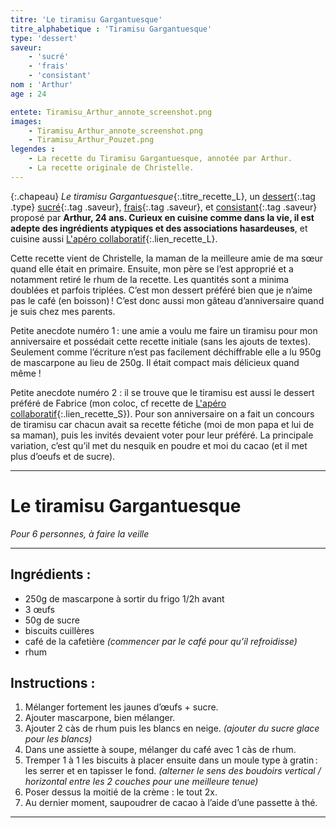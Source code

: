 ```yaml
---
titre: 'Le tiramisu Gargantuesque'
titre_alphabetique : 'Tiramisu Gargantuesque'
type: 'dessert'
saveur: 
    - 'sucré'
    - 'frais'
    - 'consistant'
nom : 'Arthur'
age : 24

entete: Tiramisu_Arthur_annote_screenshot.png
images:
    - Tiramisu_Arthur_annote_screenshot.png
    - Tiramisu_Arthur_Pouzet.png
legendes :
    - La recette du Tiramisu Gargantuesque, annotée par Arthur.
    - La recette originale de Christelle.
---
```

{:.chapeau}
*Le tiramisu Gargantuesque*{:.titre_recette_L}, un [dessert](/dessert){:.tag .type} [sucré](/sucre){:.tag .saveur}, [frais](/frais){:.tag .saveur}, et [consistant](/consistant){:.tag .saveur} proposé par **Arthur, 24 ans. Curieux  en cuisine comme dans la vie, il est  adepte des ingrédients atypiques et  des associations hasardeuses**, et cuisine aussi [L'apéro collaboratif](recettes/Arthur_Pouzet/apero_collaboratif.html){:.lien_recette_L}.

Cette recette vient de Christelle, la maman de la meilleure amie de ma sœur quand elle était en primaire. Ensuite, mon père se l’est approprié et a notamment retiré le rhum de la recette. Les quantités sont a minima doublées et parfois triplées. C’est mon dessert préféré bien que je n’aime pas le café (en boisson) ! C’est donc aussi mon gâteau d’anniversaire quand je suis chez mes parents. 

Petite anecdote numéro 1 : une amie a voulu me faire un tiramisu pour mon anniversaire et possédait cette recette initiale (sans les ajouts de textes). Seulement comme l’écriture n’est pas facilement déchiffrable elle a lu 950g de mascarpone au lieu de 250g. Il était compact mais délicieux quand même !

Petite anecdote numéro 2 : il se trouve que le tiramisu est aussi le dessert préféré de Fabrice (mon coloc, cf recette de [L'apéro collaboratif](l-apero_collaboratif){:.lien_recette_S}). Pour son anniversaire on a fait un concours de tiramisu car chacun avait sa recette fétiche (moi de mon papa et lui de sa maman), puis les invités devaient voter pour leur préféré. La principale variation, c’est qu’il met du nesquik en poudre et moi du cacao (et il met plus d’oeufs et de sucre).

- - -
# Le tiramisu Gargantuesque
*Pour 6 personnes, à faire la veille*
- - - 

## Ingrédients : 
- 250g de mascarpone à sortir du frigo 1/2h avant 
- 3 œufs
- 50g de sucre
- biscuits cuillères
- café de la cafetière *(commencer par le café pour qu’il refroidisse)* 
- rhum

## Instructions : 
1. Mélanger fortement les jaunes d’œufs + sucre.
2. Ajouter mascarpone, bien mélanger. 
3. Ajouter 2 càs de rhum puis les blancs en neige. *(ajouter du sucre glace pour les blancs)*
4. Dans une assiette à soupe, mélanger du café avec 1 càs de rhum.
5. Tremper 1 à 1 les biscuits à placer ensuite dans un moule type à gratin : les serrer et en tapisser le fond. *(alterner le sens des boudoirs vertical / horizontal entre les 2 couches pour une meilleure tenue)*
6. Poser dessus la moitié de la crème : le tout 2x. 
7. Au dernier moment, saupoudrer de cacao à l’aide d’une passette à thé. 
- - -